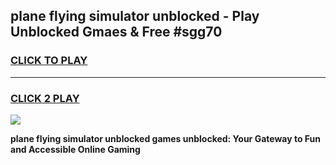
## plane flying simulator unblocked - Play Unblocked Gmaes & Free #sgg70
<h3>
<a href="https://news.freeplayer.one?title=plane_flying_simulator_unblocked&ref=24F">CLICK TO PLAY</a></h3>
<hr>

<h3>
<a href="https://news.freeplayer.one?title=plane_flying_simulator_unblocked&ref=24F">CLICK 2 PLAY</a>
  
</h3>

<a href="https://news.freeplayer.one?title=plane_flying_simulator_unblocked&ref=24F/"><img src="https://clearcache.store/games.png"></a>


**plane flying simulator unblocked games unblocked: Your Gateway to Fun and Accessible Online Gaming**
